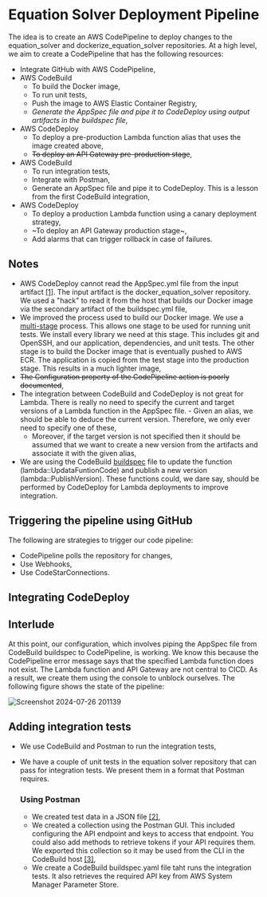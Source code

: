 # Equation Solver Deployment Pipeline
The idea is to create an AWS CodePipeline to deploy changes to the equation_solver and dockerize_equation_solver repositories. At a high level, we aim to create 
a CodePipeline that has the following resources:
- Integrate GitHub with AWS CodePipeline,
- AWS CodeBuild
    - To build the Docker image,
    - To run unit tests,
    - Push the image to AWS Elastic Container Registry,
    - *Generate the AppSpec file and pipe it to CodeDeploy using output artifacts in the buildspec file*,
- AWS CodeDeploy
  - To deploy a pre-production Lambda function alias that uses the image created above,
  - ~~To deploy an API Gateway pre-production stage~~,
- AWS CodeBuild
  - To run integration tests,
  - Integrate with Postman,
  - Generate an AppSpec file and pipe it to CodeDeploy. This is a lesson from the first CodeBuild integration,
- AWS CodeDeploy
  - To deploy a production Lambda function using a canary deployment strategy,
  - ~To deploy an API Gateway production stage~,
  - Add alarms that can trigger rollback in case of failures.


## Notes
- AWS CodeDeploy cannot read the AppSpec.yml file from the input artifact [[1]](https://www.reddit.com/r/aws/comments/12f51k3/an_appspec_file_is_required_but_could_not_be/). The input artifact is the docker_equation_solver repository. We used a "hack" to read it from the host that builds our Docker image via the secondary artifact of the buildspec.yml file,
- We improved the process used to build our Docker image. We use a [multi-stage](https://docs.docker.com/language/java/run-tests/) process. This allows one stage to be used for running unit tests. We install every library we need at this stage. This includes git and OpenSSH, and our application, dependencies, and unit tests. The other stage is to build the Docker image that is eventually pushed to AWS ECR. The application is copied from the test stage into the production stage. This results in a much lighter image,
- ~~The Configuration property of the CodePipeline action is poorly documented~~,
- The integration between CodeBuild and CodeDeploy is not great for Lambda. There is really no need to specify the current and target versions of a Lambda function in the AppSpec file.       - Given an alias, we should be able to deduce the current version. Therefore, we only ever need to specify one of these,
    - Moreover, if the target version is not specified then it should be assumed that we want to create a new version from the artifacts and associate it with the given alias,
- We are using the CodeBuild [buildspec](https://github.com/MogomotsiFM/docker_equation_solver/commit/dc06c867eb99be264f520fcb1fbf7f16877f017a) file to update the function (lambda::UpdataFuntionCode) and publish a new version (lambda::PublishVersion). These functions could, we dare say, should be performed by CodeDeploy for Lambda deployments to improve integration.

## Triggering the pipeline using GitHub
The following are strategies to trigger our code pipeline:
- CodePipeline polls the repository for changes,
- Use Webhooks,
- Use CodeStarConnections.

## Integrating CodeDeploy

## Interlude
At this point, our configuration, which involves piping the AppSpec file from CodeBuild buildspec to CodePipeline, is working. We know this because the CodePipeline error message says that the specified Lambda function does not exist. The Lambda function and API Gateway are not central to CICD. As a result, we create them using the console to unblock ourselves. The following figure shows the state of the pipeline:

![Screenshot 2024-07-26 201139](https://github.com/user-attachments/assets/aedeacbb-3dd1-41ba-970f-b3b97e5f2ba9)


## Adding integration tests
- We use CodeBuild and Postman to run the integration tests,
- We have a couple of unit tests in the equation solver repository that can pass for integration tests. We present them in a format that Postman requires.

  ### Using Postman
  - We created test data in a JSON file [[2]](https://github.com/MogomotsiFM/equation_solver/commit/74f64faa47e1fee5b5d717a47329da00ee381a08),
  - We created a collection using the Postman GUI. This included configuring the API endpoint and keys to access that endpoint. You could also add methods
    to retrieve tokens if your API requires them. We exported this collection so it may be used from the CLI in the CodeBuild host [[3]](https://github.com/MogomotsiFM/docker_equation_solver/commit/33f185c8ff952c061abc6982df55a7df2b002981),
  - We create a CodeBuild buildspec.yaml file taht runs the integration tests. It also retrieves the required API key from AWS System Manager Parameter Store.
